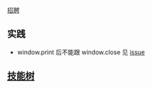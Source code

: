 
[招聘](./resume.md)

## 实践

- window.print 后不能跟 window.close 见 [issue](https://github.com/gmfe/Think/issues/31)

## [技能树](./skill/README.md)